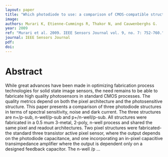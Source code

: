 ```yaml
---
layout: paper
title: "Which photodiode to use: a comparison of CMOS-compatible structures"
image:
authors: Murari K, Etienne-Cummings R, Thakor N, and Cauwenberghs G.
year: 2009
ref: "Murari et al. 2009. IEEE Sensors Journal vol. 9, no. 7: 752-760."
journal: IEEE Sensors Journal
pdf:
doi:
---
```


# Abstract
While great advances have been made in optimizing fabrication process technologies for solid state image sensors, the need remains to be able to fabricate high quality photosensors in standard CMOS processes. The quality metrics depend on both the pixel architecture and the photosensitive structure. This paper presents a comparison of three photodiode structures in terms of spectral sensitivity, noise and dark current. The three structures are n+/p-sub, n-well/p-sub and p+/n-well/p-sub. All structures were fabricated in a 0.5 mum 3-metal, 2-poly, n-well process and shared the same pixel and readout architectures. Two pixel structures were fabricated-the standard three transistor active pixel sensor, where the output depends on the photodiode capacitance, and one incorporating an in-pixel capacitive transimpedance amplifier where the output is dependent only on a designed feedback capacitor. The n-well /p …
